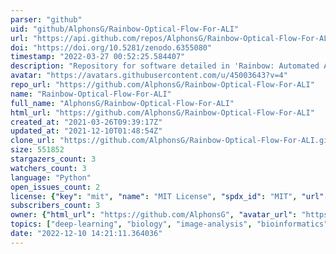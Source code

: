 ```yaml
---
parser: "github"
uid: "github/AlphonsG/Rainbow-Optical-Flow-For-ALI"
url: "https://api.github.com/repos/AlphonsG/Rainbow-Optical-Flow-For-ALI"
doi: "https://doi.org/10.5281/zenodo.6355080"
timestamp: "2022-03-27 00:52:25.584407"
description: "Repository for software detailed in 'Rainbow: Automated Air-Liquid Interface Cell Culture Analysis Using Deep Optical Flow' software paper. See Readme for more details."
avatar: "https://avatars.githubusercontent.com/u/45003643?v=4"
repo_url: "https://github.com/AlphonsG/Rainbow-Optical-Flow-For-ALI"
name: "Rainbow-Optical-Flow-For-ALI"
full_name: "AlphonsG/Rainbow-Optical-Flow-For-ALI"
html_url: "https://github.com/AlphonsG/Rainbow-Optical-Flow-For-ALI"
created_at: "2021-03-26T09:39:17Z"
updated_at: "2021-12-10T01:48:54Z"
clone_url: "https://github.com/AlphonsG/Rainbow-Optical-Flow-For-ALI.git"
size: 551852
stargazers_count: 3
watchers_count: 3
language: "Python"
open_issues_count: 2
license: {"key": "mit", "name": "MIT License", "spdx_id": "MIT", "url": "https://api.github.com/licenses/mit", "node_id": "MDc6TGljZW5zZTEz"}
subscribers_count: 3
owner: {"html_url": "https://github.com/AlphonsG", "avatar_url": "https://avatars.githubusercontent.com/u/45003643?v=4", "login": "AlphonsG", "type": "User"}
topics: ["deep-learning", "biology", "image-analysis", "bioinformatics", "optical-flow", "python", "pytorch"]
date: "2022-12-10 14:21:11.364036"
---
```

